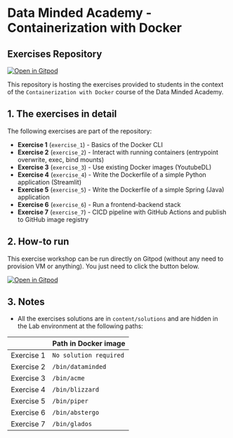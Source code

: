 # Data Minded Academy - Containerization with Docker
## Exercises Repository

[![Open in Gitpod](https://gitpod.io/button/open-in-gitpod.svg)](https://gitpod.io/#https://github.com/jonascrevecoeur/containerization_with_docker2)

This repository is hosting the exercises provided to students in the context of the `Containerization with Docker` course of the Data Minded Academy.

## 1. The exercises in detail

The following exercises are part of the repository:

* **Exercise 1** (`exercise_1`) - Basics of the Docker CLI
* **Exercise 2** (`exercise_2`) - Interact with running containers (entrypoint overwrite, exec, bind mounts)
* **Exercise 3** (`exercise_3`) - Use existing Docker images (YoutubeDL)
* **Exercise 4** (`exercise_4`) - Write the Dockerfile of a simple Python application (Streamlit)
* **Exercise 5** (`exercise_5`) - Write the Dockerfile of a simple Spring (Java) application
* **Exercise 6** (`exercise_6`) - Run a frontend-backend stack
* **Exercise 7** (`exercise_7`) - CICD pipeline with GitHub Actions and publish to GitHub image registry

## 2. How-to run

This exercise workshop can be run directly on Gitpod (without any need to provision VM or anything). You just need to click the button below.

[![Open in Gitpod](https://gitpod.io/button/open-in-gitpod.svg)](https://gitpod.io/#https://github.com/jonascrevecoeur/containerization_with_docker2)


## 3. Notes

* All the exercises solutions are in `content/solutions` and are hidden in the Lab environment at the following paths:

|            | Path in Docker image   |
| ---------- | ---------------------- |
| Exercise 1 | `No solution required` |
| Exercise 2 | `/bin/dataminded`      |
| Exercise 3 | `/bin/acme`            |
| Exercise 4 | `/bin/blizzard`        |
| Exercise 5 | `/bin/piper`           |
| Exercise 6 | `/bin/abstergo`        |
| Exercise 7 | `/bin/glados`          |